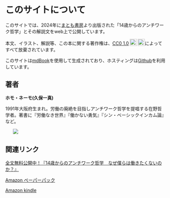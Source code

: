 # このサイトについて

このサイトでは、2024年に[まとも書房](https://matomo-shobo.com/)より出版された「14歳からのアンチワーク哲学」とその解説文をweb上で公開しています。


 <p xmlns:cc="http://creativecommons.org/ns#" >本文、イラスト、解説等、この本に関する著作権は、<a href="https://creativecommons.org/publicdomain/zero/1.0/deed.ja" target="_blank" rel="license noopener noreferrer" style="display:inline-block;">CC0 1.0<img style="height:22px!important;margin-left:3px;vertical-align:text-bottom;" src="https://mirrors.creativecommons.org/presskit/icons/cc.svg?ref=chooser-v1" alt=""><img style="height:22px!important;margin-left:3px;vertical-align:text-bottom;" src="https://mirrors.creativecommons.org/presskit/icons/zero.svg?ref=chooser-v1" alt=""></a>によってすべて放棄されています。</p>

このサイトは[mdBook](https://github.com/rust-lang/mdBook)を使用して生成されており、ホスティングは[Github](https://github.com/kuromedayo/matomo-library)を利用しています。

## 著者

**ホモ・ネーモ(久保一真)**

1991年大阪府生まれ。労働の廃絶を目指しアンチワーク哲学を提唱する在野哲学者。著書に『労働なき世界』『働かない勇気』『シン・ベーシックインカム論』など。

<!-- Font Awesome CSS -->
<link rel='stylesheet' href='https://cdnjs.cloudflare.com/ajax/libs/font-awesome/6.7.2/css/all.min.css'>

<a href="https://matomo-shobo.com/" class="fa-solid fa-house" style="font-size:23px"></a>&nbsp;
<a href="https://x.com/NEMO_YOKAISM" class="fa-brands fa-x-twitter" style="font-size:24px"></a>&nbsp;
<a href="https://www.youtube.com/channel/UCGVYl0sr85BIGMq-Izf5UBg" class="fa-brands fa-youtube" style="font-size:24px"></a>&nbsp;
<a href="https://note.com/kaduma"><img src="./note-visual-identity/main/icon.png"></a>

## 関連リンク
[全文無料公開中！『14歳からのアンチワーク哲学　なぜ僕らは働きたくないのか？』](https://note.com/kaduma/n/n1ed7230c3ac3)

[Amazon ペーパーパック](https://www.amazon.co.jp/-/en/%E3%83%9B%E3%83%A2%E3%83%BB%E3%83%8D%E3%83%BC%E3%83%A2/dp/4991353408)

[Amazon kindle](https://www.amazon.co.jp/-/en/%E3%83%9B%E3%83%A2%E3%83%BB%E3%83%8D%E3%83%BC%E3%83%A2-ebook/dp/B0DMV7TM5B)
